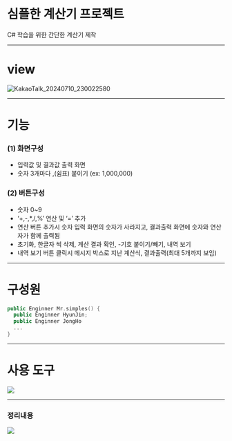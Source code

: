 # 심플한 계산기 프로젝트
C# 학습을 위한 간단한 계산기 제작

---

# view

![KakaoTalk_20240710_230022580](https://github.com/KimJongHoss/SimpleCalculator/assets/162934165/486b4aba-ebbc-4fd2-a975-c5f5d56215ec)

---

# 기능

### (1) 화면구성
- 입력값 및 결과값 출력 화면
- 숫자 3개마다 ,(쉼표) 붙이기 (ex: 1,000,000)
### (2) 버튼구성
 - 숫자 0~9
 - ‘+,-,*,/,%’ 연산 및  ‘=’ 추가
 - 연산 버튼 추가시 숫자 입력 화면의 숫자가 사라지고,
   결과출력 화면에 숫자와 연산자가 함께 출력됨
 - 초기화, 한글자 씩 삭제, 계산 결과 확인,
    -기호 붙이기/빼기, 내역 보기
 - 내역 보기 버튼 클릭시 메시지 박스로 지난 계산식,
   결과출력(최대 5개까지 보임)

---


# 구성원
```swift
public Enginner Mr.simples() {
  public Enginner HyunJin;
  public Enginner JongHo
  ...
}
```


---

# 사용 도구

<img src ="https://img.shields.io/badge/-C%23-000000?logo=Csharp&style=flat">

  ---



### 정리내용
<a href="https://www.notion.so/abe3296c48584f6e9ae884a97a55a15c?v=7bf3ea32645942ee8a5e262b8a1d8d01" target="_blank">
                   <img src="https://img.shields.io/badge/notion-181717?style=for-the-badge&logo=notion&logoColor=white">
                </a>
               
